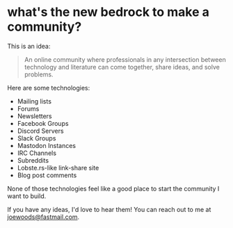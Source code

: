 # what's the new bedrock to make a community?

This is an idea:

> An online community where professionals in any intersection between technology and literature can come together, share ideas, and solve problems.

Here are some technologies:

* Mailing lists
* Forums
* Newsletters
* Facebook Groups
* Discord Servers
* Slack Groups
* Mastodon Instances
* IRC Channels
* Subreddits
* Lobste.rs-like link-share site
* Blog post comments

None of those technologies feel like a good place to start the community I want to build.

If you have any ideas, I'd love to hear them!  You can reach out to me at joewoods@fastmail.com.
